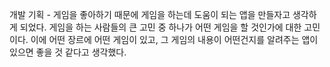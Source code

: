 개발 기획 - 게임을 좋아하기 때문에 게임을 하는데 도움이 되는 앱을 만들자고 생각하게 되었다. 게임을 하는 사람들의 큰 고민 중 하나가 어떤 게임을 할 것인가에 대한 고민이다. 이에 어떤 장르에 어떤 게임이 있고, 그 게임의 내용이 어떤건지를 알려주는 앱이 있으면 좋을 것 같다고 생각했다.
